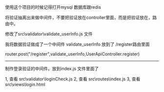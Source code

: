 使用这个项目的时候记得打开mysql 数据库跟redis


将验证抽离出来做中间件，不要把验证放在controller里面，而是把验证放在，路由中。


修改了src\validator\validate_userInfo.js 文件

我将数据验证做成了一个中间件 validate_userInfo 放到了 /register路由里面


router.post("/register",validate_userInfo,UserApiController.register)


---------------------------------------------------------------------------
制作登录验证的中间件。放到index.js 文件里面了


1, 查看 src\validator\loginCheck.js
2, 查看 src\routes\index.js
3, 查看 src\views\login.html